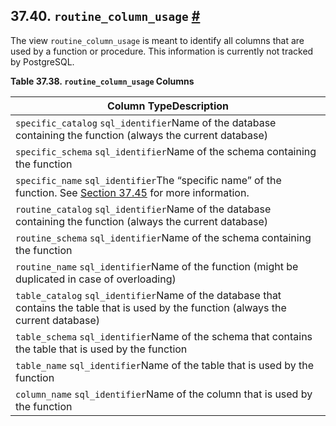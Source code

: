 ## 37.40. `routine_column_usage` [#](#INFOSCHEMA-ROUTINE-COLUMN-USAGE)

The view `routine_column_usage` is meant to identify all columns that are used by a function or procedure. This information is currently not tracked by PostgreSQL.

**Table 37.38. `routine_column_usage` Columns**

| Column TypeDescription                                                                                                                                     |
| ---------------------------------------------------------------------------------------------------------------------------------------------------------- |
| `specific_catalog` `sql_identifier`Name of the database containing the function (always the current database)                                              |
| `specific_schema` `sql_identifier`Name of the schema containing the function                                                                               |
| `specific_name` `sql_identifier`The “specific name” of the function. See [Section 37.45](infoschema-routines "37.45. routines") for more information. |
| `routine_catalog` `sql_identifier`Name of the database containing the function (always the current database)                                               |
| `routine_schema` `sql_identifier`Name of the schema containing the function                                                                                |
| `routine_name` `sql_identifier`Name of the function (might be duplicated in case of overloading)                                                           |
| `table_catalog` `sql_identifier`Name of the database that contains the table that is used by the function (always the current database)                    |
| `table_schema` `sql_identifier`Name of the schema that contains the table that is used by the function                                                     |
| `table_name` `sql_identifier`Name of the table that is used by the function                                                                                |
| `column_name` `sql_identifier`Name of the column that is used by the function                                                                              |